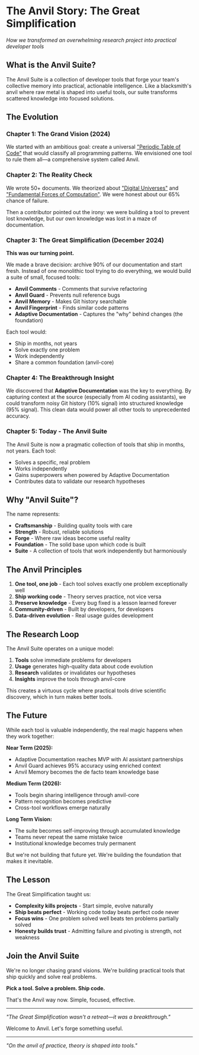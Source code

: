 # The Anvil Story: The Great Simplification

*How we transformed an overwhelming research project into practical developer tools*

## What is the Anvil Suite?

The Anvil Suite is a collection of developer tools that forge your team's collective memory into practical, actionable intelligence. Like a blacksmith's anvil where raw metal is shaped into useful tools, our suite transforms scattered knowledge into focused solutions.

## The Evolution

### Chapter 1: The Grand Vision (2024)
We started with an ambitious goal: create a universal ["Periodic Table of Code"](./docs/archive/periodic-table/README.md) that would classify all programming patterns. We envisioned one tool to rule them all—a comprehensive system called Anvil.

### Chapter 2: The Reality Check
We wrote 50+ documents. We theorized about ["Digital Universes"](./docs/archive/vision/digital-universe-theory.md) and ["Fundamental Forces of Computation"](./docs/archive/research-horizon/03-research-vision/classification-theory/README.md). We were honest about our 65% chance of failure. 

Then a contributor pointed out the irony: we were building a tool to prevent lost knowledge, but our own knowledge was lost in a maze of documentation.

### Chapter 3: The Great Simplification (December 2024)

**This was our turning point.**

We made a brave decision: archive 90% of our documentation and start fresh. Instead of one monolithic tool trying to do everything, we would build a suite of small, focused tools:

- **Anvil Comments** - Comments that survive refactoring
- **Anvil Guard** - Prevents null reference bugs  
- **Anvil Memory** - Makes Git history searchable
- **Anvil Fingerprint** - Finds similar code patterns
- **Adaptive Documentation** - Captures the "why" behind changes (the foundation)

Each tool would:
- Ship in months, not years
- Solve exactly one problem
- Work independently
- Share a common foundation (anvil-core)

### Chapter 4: The Breakthrough Insight
We discovered that **Adaptive Documentation** was the key to everything. By capturing context at the source (especially from AI coding assistants), we could transform noisy Git history (10% signal) into structured knowledge (95% signal). This clean data would power all other tools to unprecedented accuracy.

### Chapter 5: Today - The Anvil Suite
The Anvil Suite is now a pragmatic collection of tools that ship in months, not years. Each tool:
- Solves a specific, real problem
- Works independently
- Gains superpowers when powered by Adaptive Documentation
- Contributes data to validate our research hypotheses

## Why "Anvil Suite"?

The name represents:
- **Craftsmanship** - Building quality tools with care
- **Strength** - Robust, reliable solutions
- **Forge** - Where raw ideas become useful reality
- **Foundation** - The solid base upon which code is built
- **Suite** - A collection of tools that work independently but harmoniously

## The Anvil Principles

1. **One tool, one job** - Each tool solves exactly one problem exceptionally well
2. **Ship working code** - Theory serves practice, not vice versa
3. **Preserve knowledge** - Every bug fixed is a lesson learned forever
4. **Community-driven** - Built by developers, for developers
5. **Data-driven evolution** - Real usage guides development

## The Research Loop

The Anvil Suite operates on a unique model:
1. **Tools** solve immediate problems for developers
2. **Usage** generates high-quality data about code evolution
3. **Research** validates or invalidates our hypotheses
4. **Insights** improve the tools through anvil-core

This creates a virtuous cycle where practical tools drive scientific discovery, which in turn makes better tools.

## The Future

While each tool is valuable independently, the real magic happens when they work together:

**Near Term (2025):**
- Adaptive Documentation reaches MVP with AI assistant partnerships
- Anvil Guard achieves 95% accuracy using enriched context
- Anvil Memory becomes the de facto team knowledge base

**Medium Term (2026):**
- Tools begin sharing intelligence through anvil-core
- Pattern recognition becomes predictive
- Cross-tool workflows emerge naturally

**Long Term Vision:**
- The suite becomes self-improving through accumulated knowledge
- Teams never repeat the same mistake twice
- Institutional knowledge becomes truly permanent

But we're not building that future yet. We're building the foundation that makes it inevitable.

## The Lesson

The Great Simplification taught us:
- **Complexity kills projects** - Start simple, evolve naturally
- **Ship beats perfect** - Working code today beats perfect code never
- **Focus wins** - One problem solved well beats ten problems partially solved
- **Honesty builds trust** - Admitting failure and pivoting is strength, not weakness

## Join the Anvil Suite

We're no longer chasing grand visions. We're building practical tools that ship quickly and solve real problems. 

**Pick a tool. Solve a problem. Ship code.**

That's the Anvil way now. Simple, focused, effective.

---

*"The Great Simplification wasn't a retreat—it was a breakthrough."*

Welcome to Anvil. Let's forge something useful.

---

*"On the anvil of practice, theory is shaped into tools."*